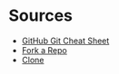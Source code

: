 # Sources

- [GitHub Git Cheat Sheet](https://training.github.com/downloads/github-git-cheat-sheet/)
- [Fork a Repo](https://docs.github.com/en/github/getting-started-with-github/fork-a-repo)
- [Clone](https://docs.github.com/en/github/getting-started-with-github/github-glossary#clone)
